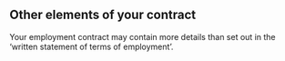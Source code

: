 ##  Other elements of your contract

Your employment contract may contain more details than set out in the ‘written
statement of terms of employment’.
